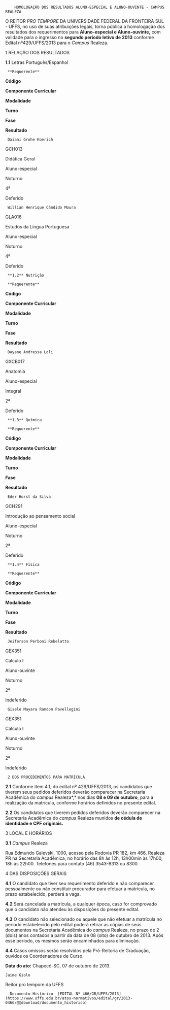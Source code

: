         HOMOLOGAÇÃO DOS RESULTADOS ALUNO-ESPECIAL E ALUNO-OUVINTE - CAMPUS REALEZA  

O REITOR *PRO TEMPORE* DA UNIVERSIDADE FEDERAL DA FRONTEIRA SUL - UFFS, no uso de suas atribuições legais, torna pública a homologação dos resultados dos requerimentos para **Aluno-especial e Aluno-ouvinte,** com validade para o ingresso no **segundo período letivo de 2013** conforme Edital nº429/UFFS/2013 para o *Campus* Realeza.

 1 RELAÇÃO DOS RESULTADOS

 **1.1** Letras Português/Espanhol

     **Requerente**

   **Código**

   **Componente Curricular**

   **Modalidade**

   **Turno**

   **Fase**

   **Resultado**

     Daiani Grohe Koerich

   GCH013

   Didática Geral

   Aluno-especial

   Noturno

   4ª

   Deferido

     Willian Henrique Cândido Moura

   GLA016

   Estudos da Língua Portuguesa 

   Aluno-especial

   Noturno

   4ª

   Deferido

     **1.2** Nutrição

     **Requerente**

   **Código**

   **Componente Curricular**

   **Modalidade**

   **Turno**

   **Fase**

   **Resultado**

     Dayane Andressa Loli

   GXCB017

   Anatomia 

   Aluno-especial

   Integral

   2ª

   Deferido

     **1.3** Química

     **Requerente**

   **Código**

   **Componente Curricular**

   **Modalidade**

   **Turno**

   **Fase**

   **Resultado**

     Eder Horst da Silva

   GCH291

   Introdução ao pensamento social

   Aluno-especial

   Noturno

   2ª

   Deferido

     **1.4** Física

     **Requerente**

   **Código**

   **Componente Curricular**

   **Modalidade**

   **Turno**

   **Fase**

   **Resultado**

     Jeiferson Perboni Rebelatto

   GEX351

   Cálculo I

   Aluno-ouvinte

   Noturno

   2ª

   Indeferido

     Gisele Mayara Randon Pavellegini

   GEX351

   Cálculo I

   Aluno-ouvinte

   Noturno

   2ª

   Indeferido

     2 DOS PROCEDIMENTOS PARA MATRÍCULA

 **2.1** Conforme item 4.1, do edital nº 429/UFFS/2013, os candidatos que tiverem seus pedidos deferidos deverão comparecer na Secretaria Acadêmica do *campus* Realeza*,* nos dias **08 e 09 de outubro**, para a realização da matrícula, conforme horários definidos no presente edital.

 **2.2** Os candidatos que tiverem pedidos deferidos deverão comparecer na Secretaria Acadêmica do *campus* Realeza munidos **de cédula de identidade e CPF originais.** 

 3 LOCAL E HORÁRIOS

 **3.1** *Campus* Realeza

 Rua Edmundo Gaievski, 1000, acesso pela Rodovia PR 182, km 466, Realeza PR na Secretaria Acadêmica, no horário das 8h às 12h, 13h00min às 17h00, 18h às 22h00. Telefones para contato (46) 3543-8313 ou 8300.

 4 DAS DISPOSIÇÕES GERAIS

 **4.1** O candidato que tiver seu requerimento deferido e não comparecer pessoalmente ou não constituir procurador para efetuar a matrícula, no prazo estabelecido, perderá a vaga.

 **4.2** Será cancelada a matrícula, a qualquer época, caso for comprovado que o candidato não atendeu às disposições do presente edital.

 **4.3** O candidato não selecionado ou aquele que não efetuar a matrícula no período estabelecido pelo edital poderá retirar as cópias de seus documentos na Secretaria Acadêmica do *campus* Realeza, no prazo de 2 (dois) anos contados a partir da data de 08 (oito) de outubro de 2013. Após esse período, os mesmos serão encaminhados para eliminação.

 **4.4** Casos omissos serão resolvidos pela Pró-Reitoria de Graduação, ouvidos os Coordenadores de Curso.

  

   **Data do ato:** Chapecó-SC, 07 de outubro de 2013.   
 

    Jaime Giolo   
 Reitor pro tempore da UFFS 

      Documento Histórico  [EDITAL Nº 466/GR/UFFS/2013](https://www.uffs.edu.br/atos-normativos/edital/gr/2013-0466/@@download/documento_historico)     
      
